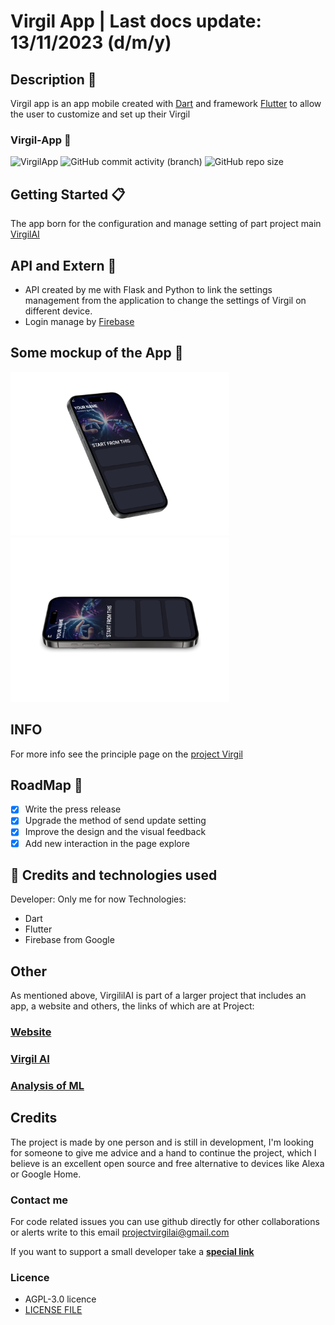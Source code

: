 # Virgil App | Last docs update: 13/11/2023 (d/m/y)

## Description 📃

Virgil app is an app mobile created with [Dart](https://dart.dev/) and framework [Flutter](https://flutter.dev/) to allow the user to customize and set up their Virgil

### **Virgil-App** 📱

![VirgilApp](https://img.shields.io/badge/4%2C5k-4%2C5k?style=for-the-badge&logo=visualstudiocode&label=Lines%20of%20code&labelColor=282a3&color=%23164773)
![GitHub commit activity (branch)](https://img.shields.io/github/commit-activity/w/Retr0100/VirgilApp?style=for-the-badge&logo=github&labelColor=%23282a3&color=%231B7F79)
![GitHub repo size](https://img.shields.io/github/repo-size/Retr0100/VirgilApp?style=for-the-badge&logo=github&labelColor=%23282a3&color=%23bd93f9)

## Getting Started 📋

The app born for the configuration and manage setting of part project main [VirgilAI](https://github.com/ProjecVirgil/VirgilAI)

## API and Extern 💸

- API created by me with Flask and Python to link the settings management from the application to change the settings of Virgil on different device.
- Login manage by [Firebase](https://firebase.google.com/products/)

## Some mockup of the App 📸

<img width = "350" src="asset/iPhone 15.svg">
<img width = "350" src="asset/iPhone 14 Pro.svg">

## INFO

For more info see the principle page on the [project Virgil](https://github.com/ProjecVirgil/ProjectVirgil)

## RoadMap 🎯

- [x] Write the press release
- [X] Upgrade the method of send update setting
- [x] Improve the design and the visual feedback
- [x] Add new interaction in the page explore

## 💸 Credits and technologies used

Developer: Only me for now
Technologies:

- Dart
- Flutter
- Firebase from Google

## Other

As mentioned above, VirgililAI is part of a larger project that includes an app, a website and others, the links of which are at Project:

### [Website](https://projectvirgil.net)

### [Virgil AI](https://github.com/Retr0100/VirgilAI)

### [Analysis of ML](https://github.com/Retr0100/VirgilML)

## Credits

The project is made by one person and is still in development, I'm looking for someone to give me advice and a hand to continue the project, which I believe is an excellent open source and free alternative to devices like Alexa or Google Home.

### Contact me

For code related issues you can use github directly for other collaborations or alerts write to this email <projectvirgilai@gmail.com>

If you want to support a small developer take a [**special link**](https://www.paypal.me/Retr0jk)

### Licence

- AGPL-3.0 licence
- [LICENSE FILE](https://github.com/Retr0100/VirgilAI/blob/master/LICENSE)
